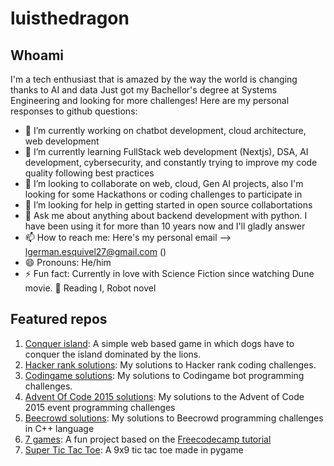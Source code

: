 # luisthedragon

## Whoami

I'm a tech enthusiast that is amazed by the way the world is changing thanks to AI and data
Just got my Bachellor's degree at Systems Engineering and looking for more challenges!
Here are my personal responses to github questions:

- 🔭 I’m currently working on chatbot development, cloud architecture, web development
- 🌱 I’m currently learning FullStack web development (Nextjs), DSA, AI development, cybersecurity, and constantly trying to improve my code quality following best practices
- 👯 I’m looking to collaborate on web, cloud, Gen AI projects, also I'm looking for some Hackathons or coding challenges to participate in
- 🤔 I’m looking for help in getting started in open source collabortations
- 💬 Ask me about anything about backend development with python. I have been using it for more than 10 years now and I'll gladly answer
- 📫 How to reach me: Here's my personal email --> lgerman.esquivel27@gmail.com ()
- 😄 Pronouns: He/him
- ⚡ Fun fact: Currently in love with Science Fiction since watching Dune movie. 📖 Reading I, Robot novel

## Featured repos

1. [Conquer island](https://github.com/luisthedragon/conquer_island): A simple web based game in which dogs have to conquer the island dominated by the lions.
2. [Hacker rank solutions](https://github.com/luisthedragon/hackerrank-solutions): My solutions to Hacker rank coding challenges.
3. [Codingame solutions](https://github.com/luisthedragon/codingame-solutions): My solutions to Codingame bot programming challenges.
4. [Advent Of Code 2015 solutions](https://github.com/luisthedragon/adventofcode2015): My solutions to the Advent of Code 2015 event programming challenges
5. [Beecrowd solutions](https://github.com/luisthedragon/beecrowd-solutions): My solutions to Beecrowd programming challenges in C++ language
7. [7 games](https://github.com/luisthedragon/7games): A fun project based on the [Freecodecamp tutorial](https://www.youtube.com/watch?v=ec8vSKJuZTk) 
8. [Super Tic Tac Toe](https://github.com/luisthedragon/SuperTicTacToe): A 9x9 tic tac toe made in pygame

